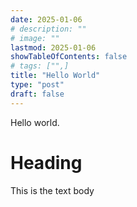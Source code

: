 ```yaml
---
date: 2025-01-06
# description: ""
# image: ""
lastmod: 2025-01-06
showTableOfContents: false
# tags: ["",]
title: "Hello World"
type: "post"
draft: false
---
```


Hello world.

# Heading

This is the text body